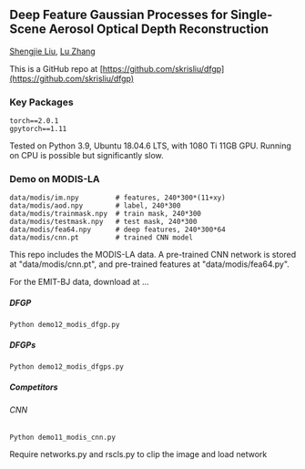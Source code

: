  ## Deep Feature Gaussian Processes for Single-Scene Aerosol Optical Depth Reconstruction
[Shengjie Liu](https://skrisliu.com), [Lu Zhang](https://luzhangstat.github.io/)

This is a GitHub repo at [https://github.com/skrisliu/dfgp](https://github.com/skrisliu/dfgp)


### Key Packages
	torch==2.0.1
	gpytorch==1.11

Tested on Python 3.9, Ubuntu 18.04.6 LTS, with 1080 Ti 11GB GPU. Running on CPU is possible but significantly slow. 


### Demo on MODIS-LA
	data/modis/im.npy         # features, 240*300*(11+xy)
	data/modis/aod.npy        # label, 240*300
	data/modis/trainmask.npy  # train mask, 240*300
	data/modis/testmask.npy   # test mask, 240*300
	data/modis/fea64.npy      # deep features, 240*300*64
	data/modis/cnn.pt         # trained CNN model

This repo includes the MODIS-LA data. A pre-trained CNN network is stored at "data/modis/cnn.pt", and pre-trained features at "data/modis/fea64.py".
 

For the EMIT-BJ data, download at ...


##### DFGP
	Python demo12_modis_dfgp.py


##### DFGPs
	Python demo12_modis_dfgps.py

##### Competitors
###### CNN 
	Python demo11_modis_cnn.py

Require networks.py and rscls.py to clip the image and load network



